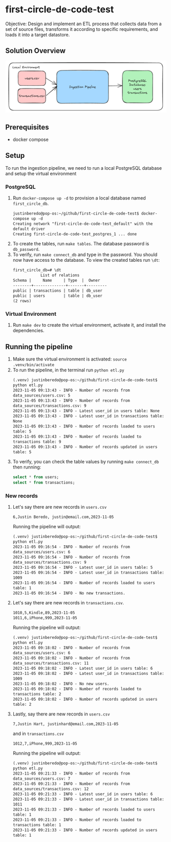 # first-circle-de-code-test

Objective: Design and implement an ETL process that collects data from a set of source files, transforms it according to specific requirements, and loads it into a target datastore.

## Solution Overview
![Alt text](images/image.png)
## Prerequisites
- docker compose


## Setup
To run the ingestion pipeline, we need to run a local PostgreSQL database and setup the virtual environment
### PostgreSQL
1. Run `docker-compose up -d` to provision a local database named `first_circle_db`.
    ```
    justinberedo@pop-os:~/github/first-circle-de-code-test$ docker-compose up -d
    Creating network "first-circle-de-code-test_default" with the default driver
    Creating first-circle-de-code-test_postgres_1 ... done
    ```
2. To create the tables, run `make tables`. The database password is `db_password`.
3. To verify, run `make connect_db` and type in the password. You should now have access to the database. To view the created tables run `\dt`:
    ```
    first_circle_db=# \dt
                List of relations
    Schema |     Name     | Type  |  Owner  
    --------+--------------+-------+---------
    public | transactions | table | db_user
    public | users        | table | db_user
    (2 rows)
    ```
### Virtual Environment
1. Run `make dev` to create the virtual environment, activate it, and install the dependencies.

## Running the pipeline
1. Make sure the virtual environment is activated: `source .venv/bin/activate` 
2. To run the pipeline, in the terminal run `python etl.py`
    ```
    (.venv) justinberedo@pop-os:~/github/first-circle-de-code-test$ python etl.py
    2023-11-05 09:13:43 - INFO - Number of records from data_sources/users.csv: 5
    2023-11-05 09:13:43 - INFO - Number of records from data_sources/transactions.csv: 9
    2023-11-05 09:13:43 - INFO - Latest user_id in users table: None
    2023-11-05 09:13:43 - INFO - Latest user_id in transactions table: None
    2023-11-05 09:13:43 - INFO - Number of records loaded to users table: 5
    2023-11-05 09:13:43 - INFO - Number of records loaded to transactions table: 9
    2023-11-05 09:13:43 - INFO - Number of records updated in users table: 5
    ```
3. To verify, you can check the table values by running `make connect_db` then running:
    ```SQL
    select * from users;
    select * from transactions;
    ```
### New records
1. Let's say there are new records in `users.csv`
    ```
    6,Justin Beredo, justin@email.com,2023-11-05
    ```
    Running the pipeline will output:
    ```
    (.venv) justinberedo@pop-os:~/github/first-circle-de-code-test$ python etl.py
    2023-11-05 09:16:54 - INFO - Number of records from data_sources/users.csv: 6
    2023-11-05 09:16:54 - INFO - Number of records from data_sources/transactions.csv: 9
    2023-11-05 09:16:54 - INFO - Latest user_id in users table: 5
    2023-11-05 09:16:54 - INFO - Latest user_id in transactions table: 1009
    2023-11-05 09:16:54 - INFO - Number of records loaded to users table: 1
    2023-11-05 09:16:54 - INFO - No new transactions.
    ```
2. Let's say there are new records in `transactions.csv`. 
    ```
    1010,5,Kindle,89,2023-11-05
    1011,6,iPhone,999,2023-11-05
    ```
    Running the pipeline will output:

    ```
    (.venv) justinberedo@pop-os:~/github/first-circle-de-code-test$ python etl.py
    2023-11-05 09:18:02 - INFO - Number of records from data_sources/users.csv: 6
    2023-11-05 09:18:02 - INFO - Number of records from data_sources/transactions.csv: 11
    2023-11-05 09:18:02 - INFO - Latest user_id in users table: 6
    2023-11-05 09:18:02 - INFO - Latest user_id in transactions table: 1009
    2023-11-05 09:18:02 - INFO - No new users.
    2023-11-05 09:18:02 - INFO - Number of records loaded to transactions table: 2
    2023-11-05 09:18:02 - INFO - Number of records updated in users table: 2
    ```
3. Lastly, say there are new records in `users.csv`
    ```
    7,Justin Hart, justinhard@email.com,2023-11-05
    ```
    and in `transactions.csv`
    ```
    1012,7,iPhone,999,2023-11-05
    ```
    Running the pipeline will output:
    ```
    (.venv) justinberedo@pop-os:~/github/first-circle-de-code-test$ python etl.py
    2023-11-05 09:21:33 - INFO - Number of records from data_sources/users.csv: 7
    2023-11-05 09:21:33 - INFO - Number of records from data_sources/transactions.csv: 12
    2023-11-05 09:21:33 - INFO - Latest user_id in users table: 6
    2023-11-05 09:21:33 - INFO - Latest user_id in transactions table: 1011
    2023-11-05 09:21:33 - INFO - Number of records loaded to users table: 1
    2023-11-05 09:21:33 - INFO - Number of records loaded to transactions table: 1
    2023-11-05 09:21:33 - INFO - Number of records updated in users table: 1
    ```